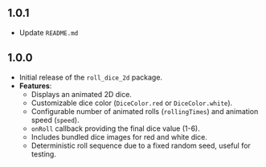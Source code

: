 ## 1.0.1

* Update `README.md`

## 1.0.0

* Initial release of the `roll_dice_2d` package.
* **Features**:
    * Displays an animated 2D dice.
    * Customizable dice color (`DiceColor.red` or `DiceColor.white`).
    * Configurable number of animated rolls (`rollingTimes`) and animation speed (`speed`).
    * `onRoll` callback providing the final dice value (1-6).
    * Includes bundled dice images for red and white dice.
    * Deterministic roll sequence due to a fixed random seed, useful for testing.